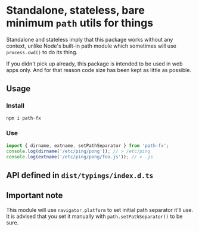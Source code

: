 # Standalone, stateless, bare minimum `path` utils for things

Standalone and stateless imply that this package works without any context, unlike Node's built-in path module
which sometimes will use `process.cwd()` to do its thing.

If you didn't pick up already, this package is intended to be used in web apps only. And for that reason code
size has been kept as little as possible.

## Usage

### Install

```bash
npm i path-fx
```

### Use

```javascript
import { dirname, extname, setPathSeparator } from 'path-fx';
console.log(dirname('/etc/ping/pong')); // > /etc/ping
console.log(extname('/etc/ping/pong/foo.js')); // > .js
```

## API defined in `dist/typings/index.d.ts`

## Important note

This module will use `navigator.platform` to set initial path separator it'll use. 
It is advised that you set it manually with `path.setPathSeparator()` to be sure.
